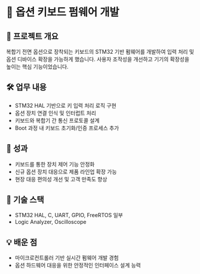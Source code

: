 # 🔹 옵션 키보드 펌웨어 개발

## 📌 프로젝트 개요
복합기 전면 옵션으로 장착되는 키보드의 STM32 기반 펌웨어를 개발하여 입력 처리 및 옵션 디바이스 확장을 가능하게 했습니다. 사용자 조작성을 개선하고 기기의 확장성을 높이는 핵심 기능이었습니다.

## 🛠️ 업무 내용
- STM32 HAL 기반으로 키 입력 처리 로직 구현
- 옵션 장치 연결 인식 및 인터럽트 처리
- 키보드와 복합기 간 통신 프로토콜 설계
- Boot 과정 내 키보드 초기화/인증 프로세스 추가

## 🌟 성과
- 키보드를 통한 장치 제어 기능 안정화
- 신규 옵션 장치 대응으로 제품 라인업 확장 가능
- 현장 대응 편의성 개선 및 고객 만족도 향상

## 🧪 기술 스택
- STM32 HAL, C, UART, GPIO, FreeRTOS 일부
- Logic Analyzer, Oscilloscope

## 💡 배운 점
- 마이크로컨트롤러 기반 실시간 펌웨어 개발 경험
- 옵션 하드웨어 대응을 위한 안정적인 인터페이스 설계 능력
